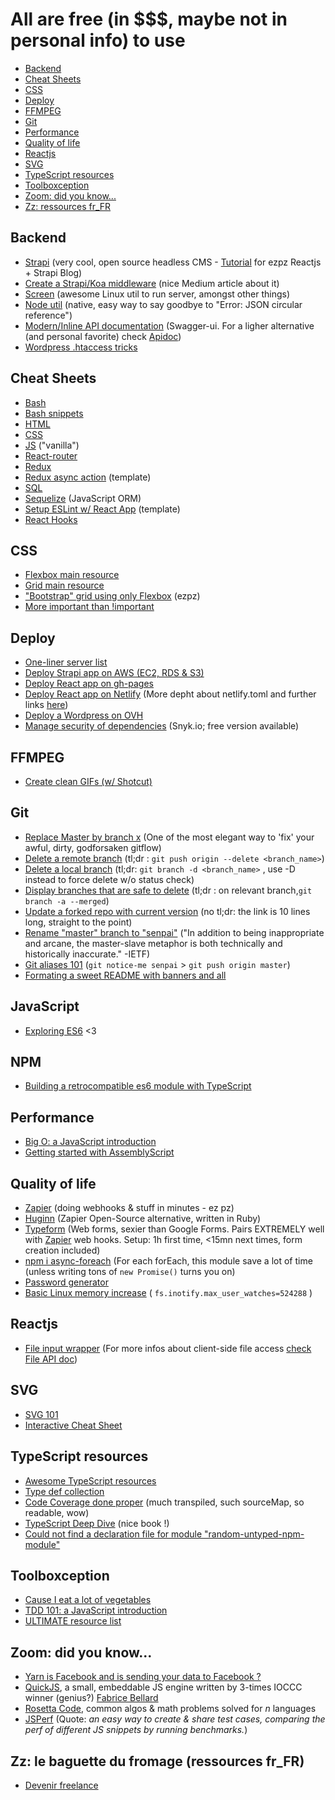 # All are free (in $$$, maybe not in personal info) to use
  - [Backend](#backend)
  - [Cheat Sheets](#cheat-sheets)
  - [CSS](#css)
  - [Deploy](#deploy)
  - [FFMPEG](#ffmpeg)
  - [Git](#git)
  - [Performance](#performance)
  - [Quality of life](#quality-of-life)
  - [Reactjs](#reactjs)
  - [SVG](#svg)
  - [TypeScript resources](#typescript-resources)
  - [Toolboxception](#toolboxception)
  - [Zoom: did you know...](#zoom-did-you-know)
  - [Zz: ressources fr_FR](#zz-le-baguette-du-fromage-ressources-fr_fr)


## Backend
- [Strapi][3] (very cool, open source headless CMS - [Tutorial][5] for ezpz Reactjs + Strapi Blog)
- [Create a Strapi/Koa middleware][23] (nice Medium article about it)
- [Screen][4] (awesome Linux util to run server, amongst other things)
- [Node util][25] (native, easy way to say goodbye to "Error: JSON circular reference")
- [Modern/Inline API documentation][32] (Swagger-ui. For a ligher alternative (and personal favorite) check [Apidoc][33])
- [Wordpress .htaccess tricks][36]

## Cheat Sheets
- [Bash][51]
- [Bash snippets][59]
- [HTML][52]
- [CSS][53]
- [JS][50] ("vanilla")
- [React-router][54]
- [Redux][55]
- [Redux async action][48] (template)
- [SQL][49]
- [Sequelize][45] (JavaScript ORM)
- [Setup ESLint w/ React App][46] (template)
- [React Hooks][57]

## CSS
- [Flexbox main resource][17]
- [Grid main resource][26]
- ["Bootstrap" grid using only Flexbox][43] (ezpz)
- [More important than !important][16]

## Deploy
- [One-liner server list][1]
- [Deploy Strapi app on AWS (EC2, RDS & S3)][9]
- [Deploy React app on gh-pages][13]
- [Deploy React app on Netlify][14] (More depht about netlify.toml and further links [here][15])
- [Deploy a Wordpress on OVH][24]
- [Manage security of dependencies][31] (Snyk.io; free version available)

## FFMPEG
- [Create clean GIFs (w/ Shotcut)][68]

## Git
- [Replace Master by branch x][10] (One of the most elegant way to 'fix' your awful, dirty, godforsaken gitflow)
- [Delete a remote branch][11] (tl;dr : `git push origin --delete <branch_name>`)
- [Delete a local branch][12] (tl;dr: `git branch -d <branch_name>` , use -D instead to force delete w/o status check)
- [Display branches that are safe to delete][61] (tl;dr : on relevant branch,`git branch -a --merged`)
- [Update a forked repo with current version][21] (no tl;dr: the link is 10 lines long, straight to the point)
- [Rename "master" branch to "senpai"][56] ("In addition to being inappropriate and arcane, the master-slave metaphor is both technically and historically inaccurate." -IETF)
- [Git aliases 101][58] (`git notice-me senpai` > `git push origin master`)
- [Formating a sweet README with banners and all][30]

## JavaScript
- [Exploring ES6][64] <3

## NPM
- [Building a retrocompatible es6 module with TypeScript][60]

## Performance
- [Big O: a JavaScript introduction][19]
- [Getting started with AssemblyScript][20]

## Quality of life
- [Zapier][6] (doing webhooks & stuff in minutes - ez pz)
- [Huginn][44] (Zapier Open-Source alternative, written in Ruby)
- [Typeform][7] (Web forms, sexier than Google Forms. Pairs EXTREMELY well with [Zapier][6] web hooks. Setup: 1h first time, <15mn next times, form creation included)
- [npm i async-foreach][27] (For each forEach, this module save a lot of time (unless writing tons of `new Promise()` turns you on)
- [Password generator][37]
- [Basic Linux memory increase][47] ( `fs.inotify.max_user_watches=524288` )

## Reactjs
- [File input wrapper][28] (For more infos about client-side file access [check File API doc][29])

## SVG
- [SVG 101][66]
- [Interactive Cheat Sheet][67]

## TypeScript resources
- [Awesome TypeScript resources][34]
- [Type def collection][35]
- [Code Coverage done proper][62] (much transpiled, such sourceMap, so readable, wow)
- [TypeScript Deep Dive][63] (nice book !)
- [Could not find a declaration file for module "random-untyped-npm-module"][65]

## Toolboxception
- [Cause I eat a lot of vegetables][2]
- [TDD 101: a JavaScript introduction][42]
- [ULTIMATE resource list][18]

## Zoom: did you know...
- [Yarn is Facebook and is sending your data to Facebook ?][22]
- [QuickJS][38], a small, embeddable JS engine written by 3-times IOCCC winner (genius?) [Fabrice Bellard][39]
- [Rosetta Code][40], common algos & math problems solved for *n* languages
- [JSPerf][41] (Quote: *an easy way to create & share test cases, comparing the perf of different JS snippets by running benchmarks.*)

## Zz: le baguette du fromage (ressources fr_FR)
- [Devenir freelance][8]

[1]: https://gist.github.com/willurd/5720255
[2]: https://github.com/digitalfu/developer-reference-resources-on-github
[3]: https://strapi.io/documentation/3.0.0-beta.x/getting-started/quick-start.html
[4]: https://linuxize.com/post/how-to-use-linux-screen/
[5]: https://medium.com/@adeyinkakazeemolufemioluoje/create-a-blog-with-react-and-strapi-cc3d8f0f01e1
[6]: https://zapier.com/
[7]: https://www.typeform.com/
[8]: https://github.com/etnbrd/awesome-freelance-fr
[9]: https://github.com/61FINTECH/deploy-strapi-on-aws
[10]: https://stackoverflow.com/a/2862938/11894221
[11]: https://stackoverflow.com/a/2003515/11894221
[12]: https://stackoverflow.com/a/10999165/11894221
[13]: https://devhoot.ooo/how-to-host-react-websites-on-github.-a-comprehensive-guide!/
[14]: https://create-react-app.dev/docs/deployment/#netlify
[15]: https://hackernoon.com/netlify-continuous-deployment-github-react-lambdaschool-67f3ae658d31
[16]: https://paulbakaus.com/2017/07/27/more-important-than-important/
[17]: https://css-tricks.com/snippets/css/a-guide-to-flexbox/
[18]: https://github.com/sindresorhus/awesome
[19]: https://medium.com/cesars-tech-insights/big-o-notation-javascript-25c79f50b19b
[20]: https://www.sitepen.com/blog/getting-started-with-assemblyscript/
[21]: https://medium.com/@topspinj/how-to-git-rebase-into-a-forked-repo-c9f05e821c8a
[22]: https://engineering.fb.com/web/yarn-a-new-package-manager-for-javascript/
[23]: https://medium.com/@prakash.gangurde/how-to-create-a-middleware-for-strapi-f80a24876fc9
[24]: https://girlknowstech.com/how-to-install-wordpress-on-ovh-server/
[25]: https://stackoverflow.com/a/18354289
[26]: https://css-tricks.com/snippets/css/complete-guide-grid/
[27]: https://www.npmjs.com/package/async-foreach
[28]: https://github.com/greena13/react-simple-file-input#readme
[29]: https://developer.mozilla.org/en-US/docs/Web/API/File
[30]: https://glebbahmutov.com/blog/how-i-organize-readme/
[31]: https://snyk.io/
[32]: https://swagger.io/tools/swagger-ui/
[33]: https://apidocjs.com/
[34]: https://github.com/dzharii/awesome-typescript
[35]: https://github.com/DefinitelyTyped/DefinitelyTyped
[36]: https://perishablepress.com/stupid-htaccess-tricks/
[37]: https://passwordsgenerator.net/
[38]: https://bellard.org/quickjs/
[39]: https://en.wikipedia.org/wiki/Fabrice_Bellard
[40]: http://www.rosettacode.org/wiki/Category:Programming_Tasks
[41]: https://jsperf.com/
[42]: https://github.com/dwyl/learn-tdd
[43]: https://dev.to/drews256/ridiculously-easy-row-and-column-layouts-with-flexbox-1k01
[44]: https://github.com/huginn/huginn
[45]: https://gist.github.com/Eth3rnit3/3a83cfa8d6c391139db24aadb1b0a774
[46]: https://gist.github.com/Eth3rnit3/ef4ade2e2b5be0e0d0047522752f9923
[47]: https://gist.github.com/Eth3rnit3/46c9c9cdb8c66485e2b462645719ee4d
[48]: https://gist.github.com/Eth3rnit3/0ad5004e7970a942376bd71361671bc2
[49]: https://gist.github.com/hofmannsven/9164408
[50]: https://gist.github.com/thegitfather/9c9f1a927cd57df14a59c268f118ce86
[51]: https://www.linuxtrainingacademy.com/linux-commands-cheat-sheet/
[52]: https://htmlcheatsheet.com/
[53]: https://htmlcheatsheet.com/css/
[54]: https://devhints.io/react-router
[55]: https://devhints.io/redux
[56]: https://gist.github.com/TheRealBarenziah/434e9be111e25eda53e88c7ecb057acd
[57]: https://react-hooks-cheatsheet.com/
[58]: https://hackernoon.com/git-going-with-aliases-a9706e23fa9c
[59]: https://github.com/alexanderepstein/Bash-Snippets
[60]: https://itnext.io/step-by-step-building-and-publishing-an-npm-typescript-package-44fe7164964c?gi=722069687819
[61]: https://hassek.github.io/github-prune-merged-branches/
[62]: https://medium.com/@novemberborn/code-coverage-with-babel-istanbul-nyc-83b8c2f1093
[63]: https://basarat.gitbook.io/typescript/
[64]: https://exploringjs.com/es6/index.html
[65]: https://www.detroitlabs.com/blog/2018/02/28/adding-custom-type-definitions-to-a-third-party-library/
[66]: https://www.sarasoueidan.com/blog/svg-coordinate-systems/
[67]: https://www.sarasoueidan.com/demos/interactive-svg-coordinate-system/
[68]: https://forum.shotcut.org/t/increasing-exported-gif-quality-doesnt-remove-artifacting-or-increase-quality-or-increase-file-size/21738/2
